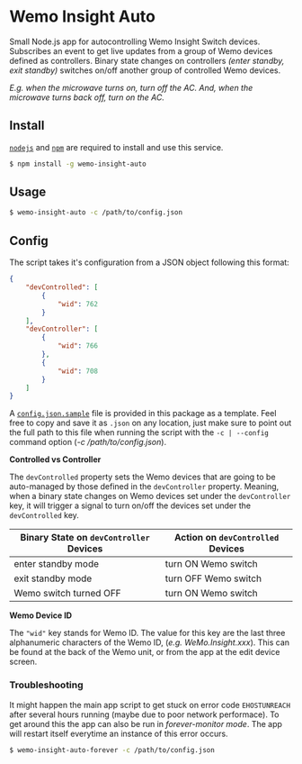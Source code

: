 # Wemo Insight Auto
Small Node.js app for autocontrolling Wemo Insight Switch devices. Subscribes an event to get live updates from a group of Wemo devices defined as controllers. Binary state changes on controllers _(enter standby, exit standby)_ switches on/off another group of controlled Wemo devices.

_E.g. when the microwave turns on, turn off the AC. And, when the microwave turns back off, turn on the AC._

## Install

[`nodejs`](https://nodejs.org) and [`npm`](https://npmjs.com) are required to install and use this service.

```bash
$ npm install -g wemo-insight-auto
```

## Usage

```bash
$ wemo-insight-auto -c /path/to/config.json
```

## Config

The script takes it's configuration from a JSON object following this format:

```json
{
	"devControlled": [
		{
			"wid": 762
		}
	],
	"devController": [
		{
			"wid": 766
		},
		{
			"wid": 708
		}
	]
}
```

A [`config.json.sample`](config.json.sample) file is provided in this package as a template. Feel free to copy and save it as `.json` on any location, just make sure to point out the full path to this file when running the script with the `-c | --config` command option (_-c /path/to/config.json_).

__Controlled vs Controller__

The `devControlled` property sets the Wemo devices that are going to be auto-managed by those defined in the `devController` property. Meaning, when a binary state changes on Wemo devices set under the `devController` key, it will trigger a signal to turn on/off the devices set under the `devControlled` key.

| Binary State on `devController` Devices | Action on `devControlled` Devices |
| ------------------- |---------------|
| enter standby mode  | turn ON Wemo switch |
| exit standby mode   | turn OFF Wemo switch |
| Wemo switch turned OFF | turn ON Wemo switch |

__Wemo Device ID__

The `"wid"` key stands for Wemo ID. The value for this key are the last three alphanumeric characters of the Wemo ID, (_e.g. WeMo.Insight.xxx_). This can be found at the back of the Wemo unit, or from the app at the edit device screen.

### Troubleshooting

It might happen the main app script to get stuck on error code `EHOSTUNREACH` after several hours running (maybe due to poor network performace). To get around this the app can also be run in _forever-monitor mode_. The app will restart itself everytime an instance of this error occurs.

```bash
$ wemo-insight-auto-forever -c /path/to/config.json
```
